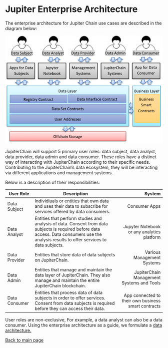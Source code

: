 # Jupiter Enterprise Architecture

The enterprise architecture for Jupiter Chain use cases are described in the diagram below:

![Enterprise Architecture Diagram](https://github.com/JupiterChain/data-considerations/blob/master/images/Enterprise.png)

JupiterChain will support 5 primary user roles: data subject, data analyst, data provider, data admin and data consumer. These roles have a distinct way of interacting with JupiterChain according to their specific needs. Contributing to the JupiterChain’s data ecosystem, they will be interacting via different applications and management systems. 

Below is a description of their responsibilities:

|User Role	|Description	|System|
| ------------- |-------------| --------:|
|Data Subject	|Individiuals or entities that own data and uses their data to subscribe for services offered by data consumers.	|Consumer Apps|
|Data Analyst	|Entities that perform studies and analysis of data. Consent from data subjects is required before data access. Data consumers use the analysis results to offer services to data subjects.|Jupyter Notebook or any analytics platform|
|Data Provider	|Entities that store data of data subjects on JupiterChain.	|Various Management Systems|
|Data Admin	|Entities that manage and maintain the data layer of JupiterChain. They also manage and maintain the entire JupiterChain blockchain.	|JupiterChain Management Systems and Tools|
|Data Consumer	|Entities that process data of data subjects in order to offer services. Consent from data subjects is required before they can access their data. |App connected to their own business smart contracts|

User roles are non-exclusive, For example, a data analyst can also be a data consumer.
Using the enterprise architecture as a guide, we formulate a [data architecture.](../Architecture/DataModel.md)

[Back to main page](../README.md)
